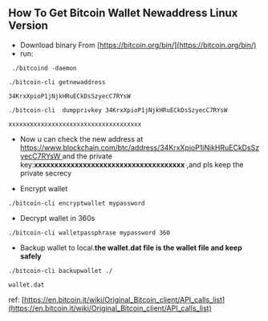 ## How To Get Bitcoin Wallet Newaddress Linux Version
*  Download binary From [https://bitcoin.org/bin/](https://bitcoin.org/bin/)
* run:

```
 ./bitcoind -daemon
```

```
./bitcoin-cli getnewaddress
```

```
34KrxXpioP1jNjkHRuECkDsSzyecC7RYsW
```

```
./bitcoin-cli  dumpprivkey 34KrxXpioP1jNjkHRuECkDsSzyecC7RYsW
```

```
xxxxxxxxxxxxxxxxxxxxxxxxxxxxxxxxxxxxx
```

 * Now u can check the new address at [https://www.blockchain.com/btc/address/34KrxXpioP1jNjkHRuECkDsSzyecC7RYsW  ](https://www.blockchain.com/btc/address/34KrxXpioP1jNjkHRuECkDsSzyecC7RYsW  )
 and the private key:**xxxxxxxxxxxxxxxxxxxxxxxxxxxxxxxxxxxxx** ,and pls 
keep the private secrecy 

* Encrypt wallet

```
./bitcoin-cli encryptwallet mypassword
```

* Decrypt wallet in 360s

```
./bitcoin-cli walletpassphrase mypassword 360
```

* Backup wallet to local.**the wallet.dat file is the wallet file and keep safely**

```
./bitcoin-cli backupwallet ./
```

```
wallet.dat
```

ref:
[https://en.bitcoin.it/wiki/Original_Bitcoin_client/API_calls_list](https://en.bitcoin.it/wiki/Original_Bitcoin_client/API_calls_list)